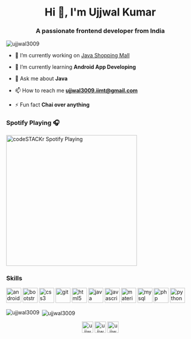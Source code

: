 <h1 align="center">Hi 👋, I'm Ujjwal Kumar</h1>
<h3 align="center">A passionate frontend developer from India</h3>

<p align="left"> <img src="https://komarev.com/ghpvc/?username=ujjwal3009" alt="ujjwal3009" /> </p>

- 🔭 I’m currently working on [Java Shopping Mall](https://github.com/Ujjwal3009/ShoppingMall)

- 🌱 I’m currently learning **Android App Developing**

- 💬 Ask me about **Java**

- 📫 How to reach me **ujjwal3009.iimt@gmail.com**

- ⚡ Fun fact **Chai over anything**

### Spotify Playing 🎧
<img src="https://now-playing-codestackr.vercel.app/api/spotify-playing" alt="codeSTACKr Spotify Playing" width="350" />

### Skills
<p align="left"><img src="https://devicons.github.io/devicon/devicon.git/icons/android/android-original-wordmark.svg" alt="android" width="40" height="40"/> <img src="https://devicons.github.io/devicon/devicon.git/icons/bootstrap/bootstrap-plain.svg" alt="bootstrap" width="40" height="40"/> <img src="https://devicons.github.io/devicon/devicon.git/icons/css3/css3-original-wordmark.svg" alt="css3" width="40" height="40"/> <img src="https://www.vectorlogo.zone/logos/git-scm/git-scm-icon.svg" alt="git" width="40" height="40"/> <img src="https://devicons.github.io/devicon/devicon.git/icons/html5/html5-original-wordmark.svg" alt="html5" width="40" height="40"/> <img src="https://devicons.github.io/devicon/devicon.git/icons/java/java-original-wordmark.svg" alt="java" width="40" height="40"/> <img src="https://devicons.github.io/devicon/devicon.git/icons/javascript/javascript-original.svg" alt="javascript" width="40" height="40"/> <img src="https://raw.githubusercontent.com/prplx/svg-logos/5585531d45d294869c4eaab4d7cf2e9c167710a9/svg/materialize.svg" alt="materialize" width="40" height="40"/> <img src="https://devicons.github.io/devicon/devicon.git/icons/mysql/mysql-original-wordmark.svg" alt="mysql" width="40" height="40"/> <img src="https://devicons.github.io/devicon/devicon.git/icons/php/php-original.svg" alt="php" width="40" height="40"/> <img src="https://devicons.github.io/devicon/devicon.git/icons/python/python-original.svg" alt="python" width="40" height="40"/></p>

<p><img align="left" src="https://github-readme-stats.vercel.app/api/top-langs/?username=ujjwal3009&layout=compact&hide=html" alt="ujjwal3009" /></p>

<p>&nbsp;<img align="center" src="https://github-readme-stats.vercel.app/api?username=ujjwal3009&show_icons=true" alt="ujjwal3009" /></p>

<p align="center">
<a href="https://linkedin.com/in/ujjwal-kumar3009" target="blank"><img align="center" src="https://cdn.jsdelivr.net/npm/simple-icons@3.0.1/icons/linkedin.svg" alt="ujjwal-kumar3009" height="30" width="30" /></a>
<a href="https://www.codechef.com/ujjwal234" target="blank"><img align="center" src="https://cdn.jsdelivr.net/npm/simple-icons@3.1.0/icons/codechef.svg" alt="ujjwal234" height="30" width="30" /></a>
<a href="https://www.hackerrank.com/ujjwal3009_iimt" target="blank"><img align="center" src="https://cdn.jsdelivr.net/npm/simple-icons@3.0.1/icons/hackerrank.svg" alt="ujjwal3009_iimt" height="30" width="30" /></a>
</p>




  
